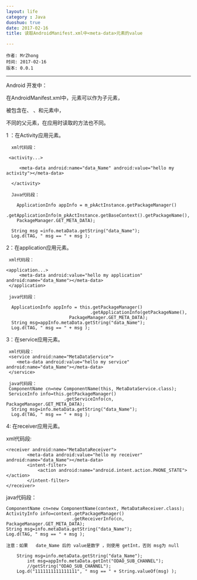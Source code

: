 ```yaml
---
layout: life
category : Java
duoshuo: true
date: 2017-02-16
title: 读取AndroidManifest.xml中<meta-data>元素的value

---
```


	作者: MrZhong
	时间: 2017-02-16
	版本: 0.0.1

-----------



Android 开发中：

在AndroidManifest.xml中，<meta-data>元素可以作为子元素，

被包含在<activity>、<application> 、<service>和<receiver>元素中，

不同的父元素，在应用时读取的方法也不同。

1 ：在Activity应用<meta-data>元素。

      xml代码段：
      
     <activity...>
     
         <meta-data android:name="data_Name" android:value="hello my activity"></meta-data>
         
      </activity>

      Java代码段：
      
 	    ApplicationInfo appInfo = m_pkActInstance.getPackageManager()
                .getApplicationInfo(m_pkActInstance.getBaseContext().getPackageName(),
        PackageManager.GET_META_DATA);
        
      String msg =info.metaData.getString("data_Name");
      Log.d(TAG, " msg == " + msg );

2：在application应用<meta-data>元素。

     xml代码段：
     
    <application...>
         <meta-data android:value="hello my application" android:name="data_Name"></meta-data>
     </application>

     java代码段：
     
      ApplicationInfo appInfo = this.getPackageManager()
                                    .getApplicationInfo(getPackageName(),
                            PackageManager.GET_META_DATA);
      String msg=appInfo.metaData.getString("data_Name");
      Log.d(TAG, " msg == " + msg );

3：在service应用<meta-data>元素。

     xml代码段：
     <service android:name="MetaDataService">
        <meta-data android:value="hello my service" android:name="data_Name"></meta-data>
     </service>

     java代码段：
     ComponentName cn=new ComponentName(this, MetaDataService.class);
     ServiceInfo info=this.getPackageManager()
                          .getServiceInfo(cn, PackageManager.GET_META_DATA);
      String msg=info.metaData.getString("data_Name");
      Log.d(TAG, " msg == " + msg );

4: 在receiver应用<meta-data>元素。

   xml代码段:
   
    <receiver android:name="MetaDataReceiver">
            <meta-data android:value="hello my receiver" android:name="data_Name"></meta-data>
            <intent-filter>
                <action android:name="android.intent.action.PHONE_STATE"></action>
            </intent-filter>
    </receiver>
    
   java代码段：
   
    ComponentName cn=new ComponentName(context, MetaDataReceiver.class);
    ActivityInfo info=context.getPackageManager()
                             .getReceiverInfo(cn, PackageManager.GET_META_DATA);
    String msg=info.metaData.getString("data_Name");
    Log.d(TAG, " msg == " + msg );
    
    注意：如果   date_Name 后的 value是数字 ，则使用 getInt，否则 msg为 null
    
        String msg=info.metaData.getString("data_Name");
            int msg=appInfo.metaData.getInt("ODAO_SUB_CHANNEL");
            //getString("ODAO_SUB_CHANNEL");
        Log.d("1111111111111111", " msg == " + String.valueOf(msg) );
        
        
    
